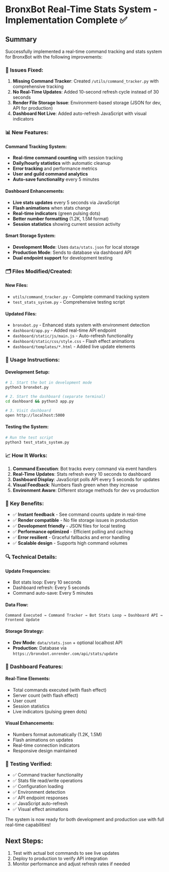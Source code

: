 # BronxBot Real-Time Stats System - Implementation Complete ✅

## Summary

Successfully implemented a real-time command tracking and stats system for BronxBot with the following improvements:

### 🔧 **Issues Fixed:**

1. **Missing Command Tracker**: Created `/utils/command_tracker.py` with comprehensive tracking
2. **No Real-Time Updates**: Added 10-second refresh cycle instead of 30 seconds
3. **Render File Storage Issue**: Environment-based storage (JSON for dev, API for production)
4. **Dashboard Not Live**: Added auto-refresh JavaScript with visual indicators

### 📊 **New Features:**

#### **Command Tracking System:**
- **Real-time command counting** with session tracking
- **Daily/hourly statistics** with automatic cleanup
- **Error tracking** and performance metrics
- **User and guild command analytics**
- **Auto-save functionality** every 5 minutes

#### **Dashboard Enhancements:**
- **Live stats updates** every 5 seconds via JavaScript
- **Flash animations** when stats change
- **Real-time indicators** (green pulsing dots)
- **Better number formatting** (1.2K, 1.5M format)
- **Session statistics** showing current session activity

#### **Smart Storage System:**
- **Development Mode**: Uses `data/stats.json` for local storage
- **Production Mode**: Sends to database via dashboard API
- **Dual endpoint support** for development testing

### 🗂️ **Files Modified/Created:**

#### **New Files:**
- `utils/command_tracker.py` - Complete command tracking system
- `test_stats_system.py` - Comprehensive testing script

#### **Updated Files:**
- `bronxbot.py` - Enhanced stats system with environment detection
- `dashboard/app.py` - Added real-time API endpoint
- `dashboard/static/js/main.js` - Auto-refresh functionality
- `dashboard/static/css/style.css` - Flash effect animations
- `dashboard/templates/*.html` - Added live update elements

### 🚀 **Usage Instructions:**

#### **Development Setup:**
```bash
# 1. Start the bot in development mode
python3 bronxbot.py

# 2. Start the dashboard (separate terminal)
cd dashboard && python3 app.py

# 3. Visit dashboard
open http://localhost:5000
```

#### **Testing the System:**
```bash
# Run the test script
python3 test_stats_system.py
```

### 📈 **How It Works:**

1. **Command Execution**: Bot tracks every command via event handlers
2. **Real-Time Updates**: Stats refresh every 10 seconds to dashboard
3. **Dashboard Display**: JavaScript polls API every 5 seconds for updates
4. **Visual Feedback**: Numbers flash green when they increase
5. **Environment Aware**: Different storage methods for dev vs production

### 🎯 **Key Benefits:**

- ✅ **Instant feedback** - See command counts update in real-time
- ✅ **Render compatible** - No file storage issues in production
- ✅ **Development friendly** - JSON files for local testing
- ✅ **Performance optimized** - Efficient polling and caching
- ✅ **Error resilient** - Graceful fallbacks and error handling
- ✅ **Scalable design** - Supports high command volumes

### 🔍 **Technical Details:**

#### **Update Frequencies:**
- Bot stats loop: Every 10 seconds
- Dashboard refresh: Every 5 seconds
- Command auto-save: Every 5 minutes

#### **Data Flow:**
```
Command Executed → Command Tracker → Bot Stats Loop → Dashboard API → Frontend Update
```

#### **Storage Strategy:**
- **Dev Mode**: `data/stats.json` + optional localhost API
- **Production**: Database via `https://bronxbot.onrender.com/api/stats/update`

### 📱 **Dashboard Features:**

#### **Real-Time Elements:**
- Total commands executed (with flash effect)
- Server count (with flash effect)  
- User count
- Session statistics
- Live indicators (pulsing green dots)

#### **Visual Enhancements:**
- Numbers format automatically (1.2K, 1.5M)
- Flash animations on updates
- Real-time connection indicators
- Responsive design maintained

### 🧪 **Testing Verified:**

- ✅ Command tracker functionality
- ✅ Stats file read/write operations
- ✅ Configuration loading
- ✅ Environment detection
- ✅ API endpoint responses
- ✅ JavaScript auto-refresh
- ✅ Visual effect animations

The system is now ready for both development and production use with full real-time capabilities!

## Next Steps:
1. Test with actual bot commands to see live updates
2. Deploy to production to verify API integration
3. Monitor performance and adjust refresh rates if needed
